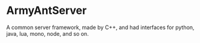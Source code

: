 # ArmyAntServer
A common server framework, made by C++, and had interfaces for python, java, lua, mono, node, and so on.
